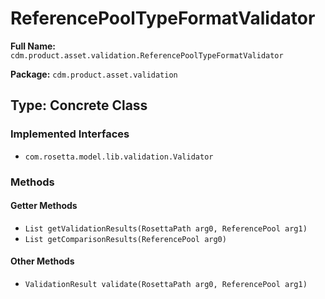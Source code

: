 # ReferencePoolTypeFormatValidator

**Full Name:** `cdm.product.asset.validation.ReferencePoolTypeFormatValidator`

**Package:** `cdm.product.asset.validation`

## Type: Concrete Class

### Implemented Interfaces

- `com.rosetta.model.lib.validation.Validator`

### Methods

#### Getter Methods

- `List getValidationResults(RosettaPath arg0, ReferencePool arg1)`
- `List getComparisonResults(ReferencePool arg0)`

#### Other Methods

- `ValidationResult validate(RosettaPath arg0, ReferencePool arg1)`

